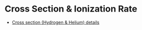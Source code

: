 # Cross Section & Ionization Rate

- [Cross section (Hydrogen & Helium) details](https://github.com/slowdivePTG/X-ray-chemistry/blob/master/Calc_ionization_rate/Cross_Section_Parameter)
